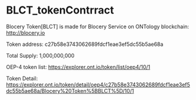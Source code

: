 # BLCT_tokenContrract

Blocery Token[BLCT] is made for Blocery Service on ONTology blockchain: http://blocery.io

Token address: c27b58e3743062689fdcf1eae3ef5dc55b5ae68a

Total Supply: 1,000,000,000


OEP-4 token list: https://explorer.ont.io/token/list/oep4/10/1

Token Detail: https://explorer.ont.io/token/detail/oep4/c27b58e3743062689fdcf1eae3ef5dc55b5ae68a/Blocery%20Token%5BBLCT%5D/10/1
